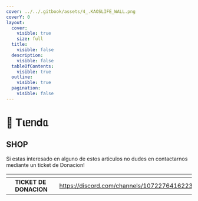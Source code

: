 ```yaml
---
cover: ../../.gitbook/assets/4_.KAOSLIFE_WALL.png
coverY: 0
layout:
  cover:
    visible: true
    size: full
  title:
    visible: false
  description:
    visible: false
  tableOfContents:
    visible: true
  outline:
    visible: true
  pagination:
    visible: false
---
```


# 🛒 Tιᥱᥒdᥲ

## SHOP



Si estas interesado en alguno de estos articulos no dudes en contactarnos mediante un ticket de Donacion!

<table data-card-size="large" data-column-title-hidden data-view="cards"><thead><tr><th></th><th></th><th data-hidden></th><th data-hidden data-card-target data-type="content-ref"></th><th data-hidden data-card-cover data-type="files"></th></tr></thead><tbody><tr><td></td><td><strong>TICKET DE DONACION</strong></td><td></td><td><a href="https://discord.com/channels/1072276416223268864/1072276419327049761">https://discord.com/channels/1072276416223268864/1072276419327049761</a></td><td><a href="../../.gitbook/assets/4_.KAOSLIFE_WALL.png">4_.KAOSLIFE_WALL.png</a></td></tr></tbody></table>
